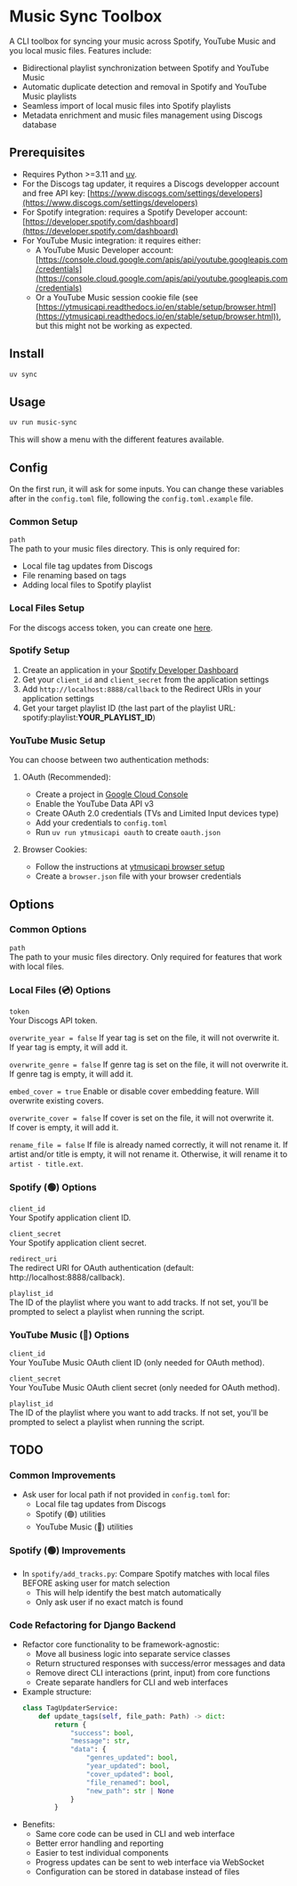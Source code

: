 # Music Sync Toolbox

A CLI toolbox for syncing your music across Spotify, YouTube Music and you local music files. Features include:
- Bidirectional playlist synchronization between Spotify and YouTube Music
- Automatic duplicate detection and removal in Spotify and YouTube Music playlists
- Seamless import of local music files into Spotify playlists
- Metadata enrichment and music files management using Discogs database

## Prerequisites

- Requires Python >=3.11 and [uv](https://docs.astral.sh/uv/getting-started/installation/).
- For the Discogs tag updater, it requires a Discogs developper account and free API key: [https://www.discogs.com/settings/developers](https://www.discogs.com/settings/developers)
- For Spotify integration: requires a Spotify Developer account: [https://developer.spotify.com/dashboard](https://developer.spotify.com/dashboard)
- For YouTube Music integration: it requires either:
  - A YouTube Music Developer account: [https://console.cloud.google.com/apis/api/youtube.googleapis.com/credentials](https://console.cloud.google.com/apis/api/youtube.googleapis.com/credentials)
  - Or a YouTube Music session cookie file (see [https://ytmusicapi.readthedocs.io/en/stable/setup/browser.html](https://ytmusicapi.readthedocs.io/en/stable/setup/browser.html)), but this might not be working as expected.

## Install
```sh
uv sync
```

## Usage
```sh
uv run music-sync
```

This will show a menu with the different features available.

## Config
On the first run, it will ask for some inputs. You can change these variables after in the `config.toml` file, following the `config.toml.example` file.

### Common Setup
`path`  
The path to your music files directory. This is only required for:
- Local file tag updates from Discogs
- File renaming based on tags
- Adding local files to Spotify playlist

### Local Files Setup
For the discogs access token, you can create one [here](https://www.discogs.com/settings/developers).

### Spotify Setup
1. Create an application in your [Spotify Developer Dashboard](https://developer.spotify.com/dashboard)
2. Get your `client_id` and `client_secret` from the application settings
3. Add `http://localhost:8888/callback` to the Redirect URIs in your application settings
4. Get your target playlist ID (the last part of the playlist URL: spotify:playlist:**YOUR_PLAYLIST_ID**)

### YouTube Music Setup
You can choose between two authentication methods:

1. OAuth (Recommended):
   - Create a project in [Google Cloud Console](https://console.cloud.google.com)
   - Enable the YouTube Data API v3
   - Create OAuth 2.0 credentials (TVs and Limited Input devices type)
   - Add your credentials to `config.toml`
   - Run `uv run ytmusicapi oauth` to create `oauth.json`

2. Browser Cookies:
   - Follow the instructions at [ytmusicapi browser setup](https://ytmusicapi.readthedocs.io/en/stable/setup/browser.html)
   - Create a `browser.json` file with your browser credentials

## Options

### Common Options
`path`  
The path to your music files directory. Only required for features that work with local files.

### Local Files (💿) Options
`token`  
Your Discogs API token.

`overwrite_year = false`
If year tag is set on the file, it will not overwrite it.  
If year tag is empty, it will add it.

`overwrite_genre = false`
If genre tag is set on the file, it will not overwrite it.  
If genre tag is empty, it will add it.  

`embed_cover = true`
Enable or disable cover embedding feature. Will overwrite existing covers.

`overwrite_cover = false`
If cover is set on the file, it will not overwrite it.  
If cover is empty, it will add it.

`rename_file = false`
If file is already named correctly, it will not rename it.
If artist and/or title is empty, it will not rename it.
Otherwise, it will rename it to `artist - title.ext`.

### Spotify (🟢) Options
`client_id`  
Your Spotify application client ID.

`client_secret`  
Your Spotify application client secret.

`redirect_uri`  
The redirect URI for OAuth authentication (default: http://localhost:8888/callback).

`playlist_id`  
The ID of the playlist where you want to add tracks. If not set, you'll be prompted to select a playlist when running the script.

### YouTube Music (🔴) Options
`client_id`  
Your YouTube Music OAuth client ID (only needed for OAuth method).

`client_secret`  
Your YouTube Music OAuth client secret (only needed for OAuth method).

`playlist_id`  
The ID of the playlist where you want to add tracks. If not set, you'll be prompted to select a playlist when running the script.

## TODO

### Common Improvements
- Ask user for local path if not provided in `config.toml` for:
  - Local file tag updates from Discogs
  - Spotify (🟢) utilities
  - YouTube Music (🔴) utilities

### Spotify (🟢) Improvements
- In `spotify/add_tracks.py`: Compare Spotify matches with local files BEFORE asking user for match selection
  - This will help identify the best match automatically
  - Only ask user if no exact match is found

### Code Refactoring for Django Backend
- Refactor core functionality to be framework-agnostic:
  - Move all business logic into separate service classes
  - Return structured responses with success/error messages and data
  - Remove direct CLI interactions (print, input) from core functions
  - Create separate handlers for CLI and web interfaces
- Example structure:
  ```python
  class TagUpdaterService:
      def update_tags(self, file_path: Path) -> dict:
          return {
              "success": bool,
              "message": str,
              "data": {
                  "genres_updated": bool,
                  "year_updated": bool,
                  "cover_updated": bool,
                  "file_renamed": bool,
                  "new_path": str | None
              }
          }
  ```
- Benefits:
  - Same core code can be used in CLI and web interface
  - Better error handling and reporting
  - Easier to test individual components
  - Progress updates can be sent to web interface via WebSocket
  - Configuration can be stored in database instead of files
